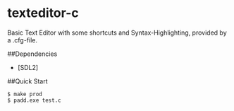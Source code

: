 # texteditor-c

Basic Text Editor with some shortcuts and Syntax-Highlighting, provided by a .cfg-file.

##Dependencies

- [SDL2]

##Quick Start

```console
$ make prod
$ padd.exe test.c
```